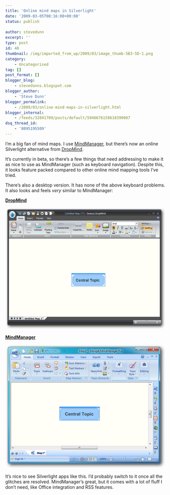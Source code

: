```yaml
---
title: 'Online mind maps in Silverlight'
date: '2009-03-05T08:16:00+00:00'
status: publish

author: stevedunn
excerpt: ''
type: post
id: 48
thumbnail: /img/imported_from_wp/2009/03/image_thumb-5B3-5D-1.png
category:
    - Uncategorised
tag: []
post_format: []
blogger_blog:
    - stevedunns.blogspot.com
blogger_author:
    - 'Steve Dunn'
blogger_permalink:
    - /2009/03/online-mind-maps-in-silverlight.html
blogger_internal:
    - /feeds/32841709/posts/default/5946676158618399087
dsq_thread_id:
    - '8095195509'
---
```

I’m a big fan of mind maps. I use [MindManager](http://www.mindjet.com/), but there’s now an online Silverlight alternative from [DropMind](http://dropmind.com/).

It’s currently in beta, so there’s a few things that need addressing to make it as nice to use as MindManager (such as keyboard navigation). Despite this, it looks feature packed compared to other online mind mapping tools I’ve tried.

There’s also a desktop version. It has none of the above keyboard problems. It also looks and feels *very* similar to MindManager:

**<u>DropMind</u>**

[![image](/img/imported_from_wp/2009/03/image_thumb-5B3-5D-1.png "image")](/wp-content/uploads/2009/03/image_thumb-5B3-5D-1.png)

**<u>MindManager</u>**

[![image](/img/imported_from_wp/2009/03/image_thumb-5B10-5D.png "image")](/wp-content/uploads/2009/03/image_thumb-5B10-5D.png)

It’s nice to see Silverlight apps like this. I’d probably switch to it once all the glitches are resolved. MindManager’s great, but it comes with a lot of fluff I don’t need, like Office integration and RSS features.